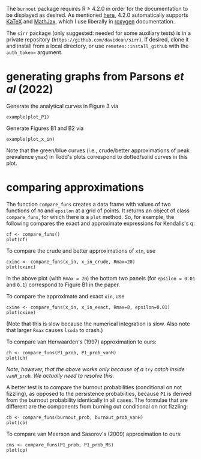 
The `burnout` package requires R ≥ 4.2.0 in order for the documentation to be displayed as desired.  As mentioned [here](https://cran.r-project.org/doc/manuals/r-devel/NEWS.html), 4.2.0 automatically supports [KaTeX](https://katex.org/docs/support_table.html) and [MathJax](https://www.mathjax.org/), which I use liberally in [roxygen](https://roxygen2.r-lib.org/) documentation.

The `sirr` package (only suggested: needed for some auxiliary tests) is in a private repository (`https://github.com/davidean/sirr`).  If desired, clone it and install from a local directory, or use `remotes::install_github` with the `auth_token=` argument.

# generating graphs from Parsons _et al_ (2022)

Generate the analytical curves in Figure 3 via
```
example(plot_P1)
```

Generate Figures B1 and B2 via
```
example(plot_x_in)
```
Note that the green/blue curves (i.e., crude/better approximations of
peak prevalence `ymax`) in Todd's plots correspond to dotted/solid
curves in this plot.

# comparing approximations

The function `compare_funs` creates a data frame with values of two
functions of `R0` and `epsilon` at a grid of points.  It returns an
object of class `compare_funs`, for which there is a `plot` method.
So, for example, the following compares the exact and approximate
expressions for Kendalls's q:
```
cf <- compare_funs()
plot(cf)
```

To compare the crude and better approximations of `xin`, use
```
cxinc <- compare_funs(x_in, x_in_crude, Rmax=20)
plot(cxinc)
```
In the above plot (with `Rmax = 20`) the bottom two panels (for
`epsilon = 0.01` and `0.1`) correspond to Figure B1 in the paper.

To compare the approximate and exact `xin`, use
```
cxine <- compare_funs(x_in, x_in_exact, Rmax=8, epsilon=0.01)
plot(cxine)
```
(Note that this is slow because the numerical integration is slow.
Also note that larger `Rmax` causes `lsoda` to crash.)

To compare van Herwaarden's (1997) approximation to ours:
```
ch <- compare_funs(P1_prob, P1_prob_vanH)
plot(ch)
```
_Note, however, that the above works only because of a `try` catch inside `vanH_prob`.  We actually need to resolve this._

A better test is to compare the burnout probabilities (conditional on
not fizzling), as opposed to the persistence probabiities, because
`P1` is derived from the burnout probability identically in all cases.
The formulae that are different are the components from burning out
conditional on not fizzling:
```
cb <- compare_funs(burnout_prob, burnout_prob_vanH)
plot(cb)
```

To compare van Meerson and Sasorov's (2009) approximation to ours:
```
cms <- compare_funs(P1_prob, P1_prob_MS)
plot(cp)
```
